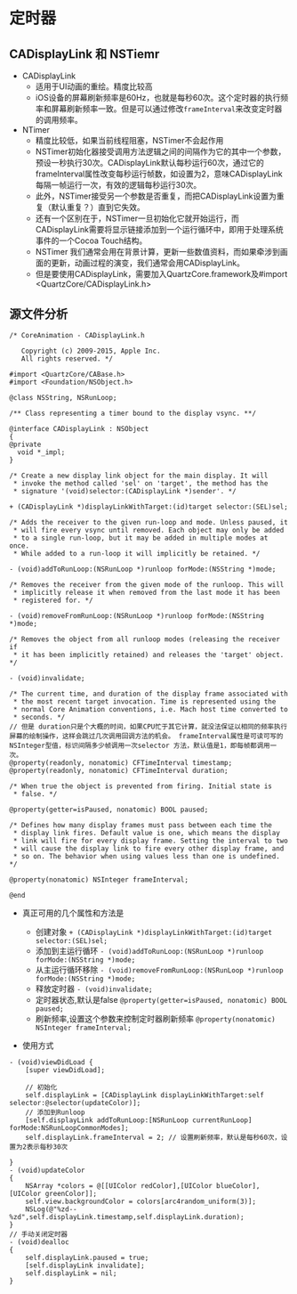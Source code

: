 # 定时器
## CADisplayLink 和 NSTiemr

- CADisplayLink
    - 适用于UI动画的重绘。精度比较高
    - iOS设备的屏幕刷新频率是60Hz，也就是每秒60次。这个定时器的执行频率和屏幕刷新频率一致。但是可以通过修改`frameInterval`来改变定时器的调用频率。
- NTimer 
    - 精度比较低，如果当前线程阻塞，NSTimer不会起作用
    - NSTimer初始化器接受调用方法逻辑之间的间隔作为它的其中一个参数，预设一秒执行30次。CADisplayLink默认每秒运行60次，通过它的frameInterval属性改变每秒运行帧数，如设置为2，意味CADisplayLink每隔一帧运行一次，有效的逻辑每秒运行30次。
    - 此外，NSTimer接受另一个参数是否重复，而把CADisplayLink设置为重复（默认重复？）直到它失效。
    - 还有一个区别在于，NSTimer一旦初始化它就开始运行，而CADisplayLink需要将显示链接添加到一个运行循环中，即用于处理系统事件的一个Cocoa Touch结构。
    - NSTimer 我们通常会用在背景计算，更新一些数值资料，而如果牵涉到画面的更新，动画过程的演变，我们通常会用CADisplayLink。
    - 但是要使用CADisplayLink，需要加入QuartzCore.framework及#import <QuartzCore/CADisplayLink.h>

## 源文件分析

```objc
/* CoreAnimation - CADisplayLink.h

   Copyright (c) 2009-2015, Apple Inc.
   All rights reserved. */

#import <QuartzCore/CABase.h>
#import <Foundation/NSObject.h>

@class NSString, NSRunLoop;

/** Class representing a timer bound to the display vsync. **/

@interface CADisplayLink : NSObject
{
@private
  void *_impl;
}

/* Create a new display link object for the main display. It will
 * invoke the method called 'sel' on 'target', the method has the
 * signature '(void)selector:(CADisplayLink *)sender'. */

+ (CADisplayLink *)displayLinkWithTarget:(id)target selector:(SEL)sel;

/* Adds the receiver to the given run-loop and mode. Unless paused, it
 * will fire every vsync until removed. Each object may only be added
 * to a single run-loop, but it may be added in multiple modes at once.
 * While added to a run-loop it will implicitly be retained. */

- (void)addToRunLoop:(NSRunLoop *)runloop forMode:(NSString *)mode;

/* Removes the receiver from the given mode of the runloop. This will
 * implicitly release it when removed from the last mode it has been
 * registered for. */

- (void)removeFromRunLoop:(NSRunLoop *)runloop forMode:(NSString *)mode;

/* Removes the object from all runloop modes (releasing the receiver if
 * it has been implicitly retained) and releases the 'target' object. */

- (void)invalidate;

/* The current time, and duration of the display frame associated with
 * the most recent target invocation. Time is represented using the
 * normal Core Animation conventions, i.e. Mach host time converted to
 * seconds. */
// 但是 duration只是个大概的时间，如果CPU忙于其它计算，就没法保证以相同的频率执行屏幕的绘制操作，这样会跳过几次调用回调方法的机会。 frameInterval属性是可读可写的NSInteger型值，标识间隔多少帧调用一次selector 方法，默认值是1，即每帧都调用一次。
@property(readonly, nonatomic) CFTimeInterval timestamp;
@property(readonly, nonatomic) CFTimeInterval duration;

/* When true the object is prevented from firing. Initial state is
 * false. */

@property(getter=isPaused, nonatomic) BOOL paused;

/* Defines how many display frames must pass between each time the
 * display link fires. Default value is one, which means the display
 * link will fire for every display frame. Setting the interval to two
 * will cause the display link to fire every other display frame, and
 * so on. The behavior when using values less than one is undefined. */

@property(nonatomic) NSInteger frameInterval;

@end
```
- 真正可用的几个属性和方法是
    - 创建对象 `+ (CADisplayLink *)displayLinkWithTarget:(id)target selector:(SEL)sel;`
    - 添加到主运行循环 `- (void)addToRunLoop:(NSRunLoop *)runloop forMode:(NSString *)mode;`
    - 从主运行循环移除 `- (void)removeFromRunLoop:(NSRunLoop *)runloop forMode:(NSString *)mode;`
    - 释放定时器 `- (void)invalidate;`
    - 定时器状态,默认是false  `@property(getter=isPaused, nonatomic) BOOL paused;`
    - 刷新频率,设置这个参数来控制定时器刷新频率 `@property(nonatomic) NSInteger frameInterval;`

- 使用方式

```
- (void)viewDidLoad {
    [super viewDidLoad];

    // 初始化
    self.displayLink = [CADisplayLink displayLinkWithTarget:self selector:@selector(updateColor)];
    // 添加到Runloop
    [self.displayLink addToRunLoop:[NSRunLoop currentRunLoop] forMode:NSRunLoopCommonModes];
    self.displayLink.frameInterval = 2; // 设置刷新频率，默认是每秒60次，设置为2表示每秒30次

}
- (void)updateColor
{
    NSArray *colors = @[[UIColor redColor],[UIColor blueColor],[UIColor greenColor]];
    self.view.backgroundColor = colors[arc4random_uniform(3)];
    NSLog(@"%zd--%zd",self.displayLink.timestamp,self.displayLink.duration);
}
// 手动关闭定时器
- (void)dealloc
{
    self.displayLink.paused = true;
    [self.displayLink invalidate];
    self.displayLink = nil;
}

```
